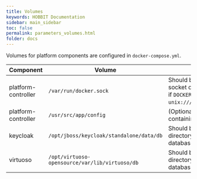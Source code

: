 ```yaml
---
title: Volumes
keywords: HOBBIT Documentation
sidebar: main_sidebar
toc: false
permalink: parameters_volumes.html
folder: docs
---
```


Volumes for platform components are configured in `docker-compose.yml`.

| Component | Volume | Meaning |
|--|--|--|
| platform-controller | `/var/run/docker.sock` | Should be mounted to the socket of the Docker daemon if `DOCKER_HOST` is set to `unix:///var/run/docker.sock`. |
| platform-controller | `/usr/src/app/config` | (Optional) A directory containing the [`config.yml`](https://github.com/hobbit-project/platform/wiki/Configuration-parameters#controller-config) file.
| keycloak | `/opt/jboss/keycloak/standalone/data/db` | Should be mounted to the directory containing the database of Keycloak. |
| virtuoso | `/opt/virtuoso-opensource/var/lib/virtuoso/db` | Should be mounted to the directory containing the database of Virtuoso. |
